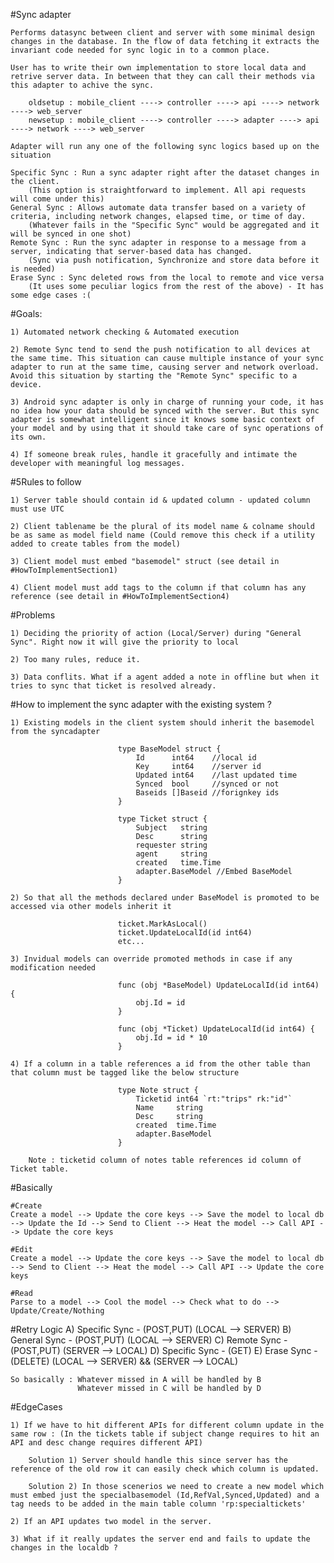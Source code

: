 
#Sync adapter

    Performs datasync between client and server with some minimal design changes in the database. In the flow of data fetching it extracts the invariant code needed for sync logic in to a common place. 
    
    User has to write their own implementation to store local data and retrive server data. In between that they can call their methods via this adapter to achive the sync.

        oldsetup : mobile_client ----> controller ----> api ----> network ----> web_server
        newsetup : mobile_client ----> controller ----> adapter ----> api ----> network ----> web_server

    Adapter will run any one of the following sync logics based up on the situation  

    Specific Sync : Run a sync adapter right after the dataset changes in the client.
        (This option is straightforward to implement. All api requests will come under this)
    General Sync : Allows automate data transfer based on a variety of criteria, including network changes, elapsed time, or time of day.
        (Whatever fails in the "Specific Sync" would be aggregated and it will be synced in one shot)
    Remote Sync : Run the sync adapter in response to a message from a server, indicating that server-based data has changed.
        (Sync via push notification, Synchronize and store data before it is needed)
    Erase Sync : Sync deleted rows from the local to remote and vice versa 
        (It uses some peculiar logics from the rest of the above) - It has some edge cases :(
    
#Goals:
    
    1) Automated network checking & Automated execution

    2) Remote Sync tend to send the push notification to all devices at the same time. This situation can cause multiple instance of your sync adapter to run at the same time, causing server and network overload. Avoid this situation by starting the "Remote Sync" specific to a device.
        
    3) Android sync adapter is only in charge of running your code, it has no idea how your data should be synced with the server. But this sync adapter is somewhat intelligent since it knows some basic context of your model and by using that it should take care of sync operations of its own.

    4) If someone break rules, handle it gracefully and intimate the developer with meaningful log messages.

#5Rules to follow

    1) Server table should contain id & updated column - updated column must use UTC

    2) Client tablename be the plural of its model name & colname should be as same as model field name (Could remove this check if a utility added to create tables from the model)

    3) Client model must embed "basemodel" struct (see detail in #HowToImplementSection1)

    4) Client model must add tags to the column if that column has any reference (see detail in #HowToImplementSection4)

#Problems
        
    1) Deciding the priority of action (Local/Server) during "General Sync". Right now it will give the priority to local

    2) Too many rules, reduce it.

    3) Data conflits. What if a agent added a note in offline but when it tries to sync that ticket is resolved already.

                    
#How to implement the sync adapter with the existing system ?
 
    1) Existing models in the client system should inherit the basemodel from the syncadapter
 
                            type BaseModel struct {
                            	Id      int64    //local id
                            	Key     int64    //server id
                            	Updated int64    //last updated time
                            	Synced  bool     //synced or not
                            	Baseids []Baseid //forignkey ids
                            }
                            
                            type Ticket struct {
                            	Subject   string
                            	Desc      string
                            	requester string
                            	agent     string
                            	created   time.Time
                            	adapter.BaseModel //Embed BaseModel
                            }
                            
    2) So that all the methods declared under BaseModel is promoted to be accessed via other models inherit it
 
                            ticket.MarkAsLocal()
                            ticket.UpdateLocalId(id int64)
                            etc...
                            
    3) Invidual models can override promoted methods in case if any modification needed
                            
                            func (obj *BaseModel) UpdateLocalId(id int64) {
                            	obj.Id = id
                            }
                            
                            func (obj *Ticket) UpdateLocalId(id int64) {
                            	obj.Id = id * 10
                            }

    4) If a column in a table references a id from the other table than that column must be tagged like the below structure 
    
                            type Note struct {
                                Ticketid int64 `rt:"trips" rk:"id"`
                                Name     string
                                Desc     string
                                created  time.Time
                                adapter.BaseModel
                            }
                            
        Note : ticketid column of notes table references id column of Ticket table. 
    


#Basically

    #Create
    Create a model --> Update the core keys --> Save the model to local db --> Update the Id --> Send to Client --> Heat the model --> Call API --> Update the core keys

    #Edit 
    Create a model --> Update the core keys --> Save the model to local db --> Send to Client --> Heat the model --> Call API --> Update the core keys

    #Read
    Parse to a model --> Cool the model --> Check what to do --> Update/Create/Nothing 
    
#Retry Logic
    A) Specific Sync - (POST,PUT) (LOCAL --> SERVER)
    B) General Sync - (POST,PUT) (LOCAL --> SERVER)
    C) Remote Sync - (POST,PUT) (SERVER --> LOCAL)
    D) Specific Sync - (GET) 
    E) Erase Sync - (DELETE) (LOCAL --> SERVER) && (SERVER --> LOCAL)

    So basically : Whatever missed in A will be handled by B
                   Whatever missed in C will be handled by D


#EdgeCases 

    1) If we have to hit different APIs for different column update in the same row : (In the tickets table if subject change requires to hit an API and desc change requires different API)

        Solution 1) Server should handle this since server has the reference of the old row it can easily check which column is updated.

        Solution 2) In those scenerios we need to create a new model which must embed just the specialbasemodel (Id,RefVal,Synced,Updated) and a tag needs to be added in the main table column 'rp:specialtickets'

    2) If an API updates two model in the server. 

    3) What if it really updates the server end and fails to update the changes in the localdb ?


